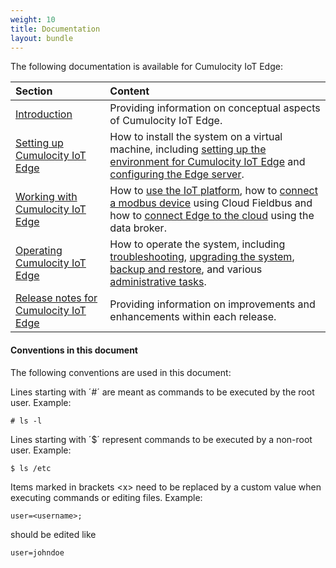 ```yaml
---
weight: 10
title: Documentation
layout: bundle
---
```


The following documentation is available for Cumulocity IoT Edge:

|Section|Content|
|:---|:---|
|[Introduction](/guides/edge/introduction)|Providing information on conceptual aspects of Cumulocity IoT Edge. 
|[Setting up Cumulocity IoT Edge](/guides/edge/installation)|How to install the system on a virtual machine, including [setting up the environment for Cumulocity IoT Edge](/guides/edge/installation#setting-up-the-environment) and [configuring the Edge server](/guides/edge/installation#configuration). 
|[Working with Cumulocity IoT Edge](/guides/edge/usage)|How to [use the IoT platform](/guides/edge/usage#iot-platform), how to [connect a modbus device](/guides/edge/usage#connecting-devices) using Cloud Fieldbus and how to [connect Edge to the cloud](/guides/edge/usage#connecting-cloud) using the data broker. 
|[Operating Cumulocity IoT Edge](/guides/edge/operation)|How to operate the system, including [troubleshooting](/guides/edge/operation#troubleshooting), [upgrading the system](/guides/edge/operation#update), [backup and restore](/guides/edge/operation#backup-restore), and various [administrative tasks](/guides/edge/operation#administration).
|[Release notes for Cumulocity IoT Edge](/guides/edge/edge-release-notes)|Providing information on improvements and enhancements within each release.


#### Conventions in this document

The following conventions are used in this document:

Lines starting with ´#´ are meant as commands to be executed by the root user.  Example:

	# ls -l

Lines starting with ´&#36;´ represent commands to be executed by a non-root user. Example:
	
	$ ls /etc

Items marked in brackets &lt;x&gt; need to be replaced by a custom value when executing commands or editing files. Example:

	user=<username>;

should be edited like

	user=johndoe


